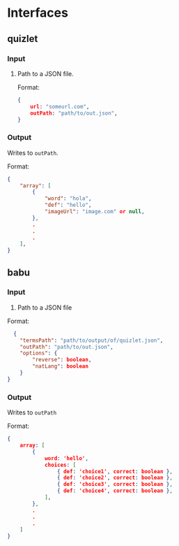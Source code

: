 # Interfaces
## quizlet
### Input
1. Path to a JSON file.

   Format:
   ```json
   {
       url: "someurl.com",
       outPath: "path/to/out.json",
   }
   ```

### Output
Writes to `outPath`.

Format:
```json
{
    "array": [
        {
            "word": "hola",
            "def": "hello",
            "imageUrl": "image.com" or null,
        },
        .
        .
        .
    ],
}
```

## babu
### Input
1. Path to a JSON file

Format:
```json
  {
	"termsPath": "path/to/output/of/quizlet.json",
	"outPath": "path/to/out.json",
	"options": {
	    "reverse": boolean,
	    "natLang": boolean
	}
}
```

### Output
Writes to `outPath`

Format:
```json
{
    array: [
        {
            word: 'hello',
            choices: [
                { def: 'choice1', correct: boolean },
                { def: 'choice2', correct: boolean },
                { def: 'choice3', correct: boolean },
                { def: 'choice4', correct: boolean },
            ],
        },
        .
        .
        .
    ]
}
```
